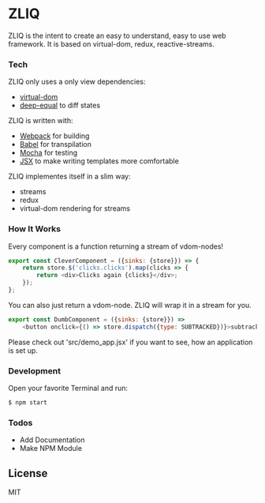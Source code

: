 # ZLIQ

ZLIQ is the intent to create an easy to understand, easy to use web framework. It is based on virtual-dom, redux, reactive-streams.

### Tech

ZLIQ only uses a only view dependencies:
 - [virtual-dom](https://github.com/Matt-Esch/virtual-dom)
 - [deep-equal](https://github.com/substack/node-deep-equal) to diff states
 
ZLIQ is written with:
 - [Webpack](https://github.com/webpack/webpack) for building
 - [Babel](https://github.com/babel/babel) for transpilation
 - [Mocha](https://github.com/mochajs/mocha) for testing
 - [JSX](https://facebook.github.io/jsx/) to make writing templates more comfortable

ZLIQ implementes itself in a slim way:
 - streams
 - redux
 - virtual-dom rendering for streams

### How It Works

Every component is a function returning a stream of vdom-nodes! 

```js
export const CleverComponent = ({sinks: {store}}) => {
	return store.$('clicks.clicks').map(clicks => {
		return <div>Clicks again {clicks}</div>;
	});
};
```

You can also just return a vdom-node. ZLIQ will wrap it in a stream for you.

```js
export const DumbComponent = ({sinks: {store}}) =>
	<button onclick={() => store.dispatch({type: SUBTRACKED})}>subtracked</button>;
```

Please check out 'src/demo_app.jsx' if you want to see, how an application is set up.

### Development

Open your favorite Terminal and run:

```sh
$ npm start
```

### Todos

 - Add Documentation
 - Make NPM Module

License
----

MIT
